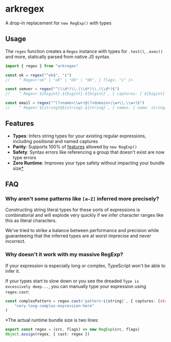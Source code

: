 # arkregex

A drop-in replacement for `new RegExp()` with types

## Usage

The `regex` function creates a `Regex` instance with types for `.test()`, `.exec()` and more, statically parsed from native JS syntax.

```ts
import { regex } from "arkregex"

const ok = regex("^ok$", "i")
// 	  ^ Regex<"ok" | "oK" | "Ok" | "OK", { flags: "i" }>

const semver = regex("^(\\d*)\\.(\\d*)\\.(\\d*)$")
// 	  ^ Regex<`${bigint}.${bigint}.${bigint}`, { captures: [`${bigint}`, `${bigint}`, `${bigint}`] }>

const email = regex("^(?<name>\\w+)@(?<domain>\\w+\\.\\w+)$")
// 	  ^ Regex<`${string}@${string}.${string}`, { names: { name: string; domain: `${string}.${string}`; }; ...>
```

## Features

- **Types**: Infers string types for your existing regular expressions, including positional and named captures
- **Parity**: Supports 100% of [features](https://developer.mozilla.org/en-US/docs/Web/JavaScript/Guide/Regular_expressions) allowed by `new RegExp()`
- **Safety**: Syntax errors like referencing a group that doesn't exist are now type errors
- **Zero Runtime**: Improves your type safety without impacting your bundle size[\*](#footnote)

## FAQ

### Why aren't some patterns like `[a-Z]` inferred more precisely?

Constructing string literal types for these sorts of expressions is combinatorial and will explode very quickly if we infer character ranges like this as literal characters.

We've tried to strike a balance between performance and precision while guaranteeing that the inferred types are at worst imprecise and never incorrect.

### Why doesn't it work with my massive RegExp?

If your expression is especially long or complex, TypeScript won't be able to infer it.

If your types start to slow down or you see the dreaded `Type is excessively deep...`, you can manually type your expression using `regex.cast`:

```ts
const complexPattern = regex.cast<`pattern-${string}`, { captures: [string] }>(
	"very-long-complex-expression-here"
)
```

<a id="footnote"></a>
\*The actual runtime bundle size is two lines:

```ts
export const regex = (src, flags) => new RegExp(src, flags)
Object.assign(regex, { cast: regex })
```
